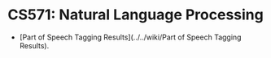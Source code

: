 CS571: Natural Language Processing
=====

* [Part of Speech Tagging Results](../../wiki/Part of Speech Tagging Results).
